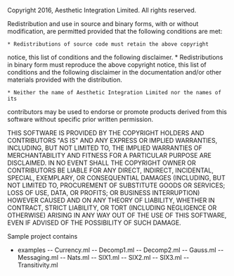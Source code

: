 
 Copyright 2016, Aesthetic Integration Limited. All rights reserved.
 
 Redistribution and use in source and binary forms, with or without
 modification, are permitted provided that the following conditions are
 met:
 
 	* Redistributions of source code must retain the above copyright
 notice, this list of conditions and the following disclaimer.
 	* Redistributions in binary form must reproduce the above
 copyright notice, this list of conditions and the following disclaimer
 in the documentation and/or other materials provided with the
 distribution.
 
	* Neither the name of Aesthetic Integration Limited nor the names of its
 contributors may be used to endorse or promote products derived from
 this software without specific prior written permission.
 
 THIS SOFTWARE IS PROVIDED BY THE COPYRIGHT HOLDERS AND CONTRIBUTORS
 "AS IS" AND ANY EXPRESS OR IMPLIED WARRANTIES, INCLUDING, BUT NOT
 LIMITED TO, THE IMPLIED WARRANTIES OF MERCHANTABILITY AND FITNESS FOR
 A PARTICULAR PURPOSE ARE DISCLAIMED. IN NO EVENT SHALL THE COPYRIGHT
 OWNER OR CONTRIBUTORS BE LIABLE FOR ANY DIRECT, INDIRECT, INCIDENTAL,
 SPECIAL, EXEMPLARY, OR CONSEQUENTIAL DAMAGES (INCLUDING, BUT NOT
 LIMITED TO, PROCUREMENT OF SUBSTITUTE GOODS OR SERVICES; LOSS OF USE,
 DATA, OR PROFITS; OR BUSINESS INTERRUPTION) HOWEVER CAUSED AND ON ANY
 THEORY OF LIABILITY, WHETHER IN CONTRACT, STRICT LIABILITY, OR TORT
 (INCLUDING NEGLIGENCE OR OTHERWISE) ARISING IN ANY WAY OUT OF THE USE
 OF THIS SOFTWARE, EVEN IF ADVISED OF THE POSSIBILITY OF SUCH DAMAGE.



Sample project contains

- examples
	-- Currency.ml
	-- Decomp1.ml
	-- Decomp2.ml
	-- Gauss.ml
	-- Messaging.ml
	-- Nats.ml
	-- SIX1.ml
	-- SIX2.ml
	-- SIX3.ml
	-- Transitivity.ml
